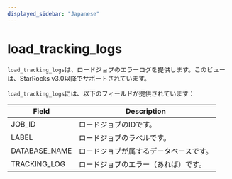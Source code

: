 ```yaml
---
displayed_sidebar: "Japanese"
---
```


# load_tracking_logs

`load_tracking_logs`は、ロードジョブのエラーログを提供します。このビューは、StarRocks v3.0以降でサポートされています。

`load_tracking_logs`には、以下のフィールドが提供されています：

| **Field**     | **Description**                            |
| ------------- | ------------------------------------------ |
| JOB_ID        | ロードジョブのIDです。                     |
| LABEL         | ロードジョブのラベルです。                 |
| DATABASE_NAME | ロードジョブが属するデータベースです。     |
| TRACKING_LOG  | ロードジョブのエラー（あれば）です。       |